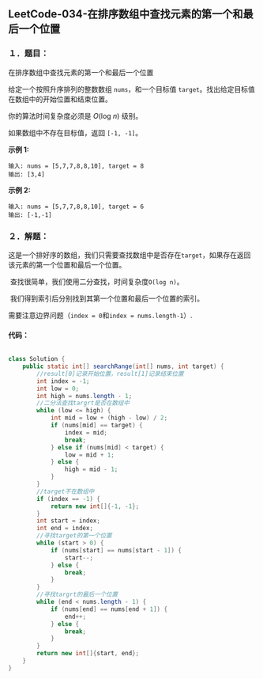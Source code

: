 ## LeetCode-034-在排序数组中查找元素的第一个和最后一个位置

### １．题目：

在排序数组中查找元素的第一个和最后一个位置

给定一个按照升序排列的整数数组 `nums`，和一个目标值 `target`。找出给定目标值在数组中的开始位置和结束位置。

你的算法时间复杂度必须是 *O*(log *n*) 级别。

如果数组中不存在目标值，返回 `[-1, -1]`。

**示例 1:**

```
输入: nums = [5,7,7,8,8,10], target = 8
输出: [3,4]
```

**示例 2:**

```
输入: nums = [5,7,7,8,8,10], target = 6
输出: [-1,-1]
```

### ２．解题：

​	这是一个排好序的数组，我们只需要查找数组中是否存在`target`，如果存在返回该元素的第一个位置和最后一个位置。

​	查找很简单，我们使用二分查找，时间复杂度`O(log n)`。

​	我们得到索引后分别找到其第一个位置和最后一个位置的索引。

​	需要注意边界问题（`index = 0`和`index = nums.length-1`）.

#### 	代码：

```java

class Solution {
    public static int[] searchRange(int[] nums, int target) {
        //result[0]记录开始位置，result[1]记录结束位置
        int index = -1;
        int low = 0;
        int high = nums.length - 1;
		//二分法查找targrt是否在数组中
        while (low <= high) {
            int mid = low + (high - low) / 2;
            if (nums[mid] == target) {
                index = mid;
                break;
            } else if (nums[mid] < target) {
                low = mid + 1;
            } else {
                high = mid - 1;
            }
        }
		//target不在数组中
        if (index == -1) {
            return new int[]{-1, -1};
        }
        int start = index;
        int end = index;
        //寻找target的第一个位置
    	while (start > 0) {
            if (nums[start] == nums[start - 1]) {
                start--;
            } else {
                break;
            }
        }
        //寻找targrt的最后一个位置
        while (end < nums.length - 1) {
            if (nums[end] == nums[end + 1]) {
                end++;
            } else {
                break;
            }
        }
        return new int[]{start, end};
    }
}
```

